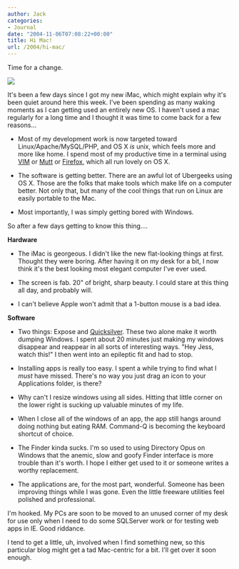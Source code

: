 ```yaml
---
author: Jack
categories:
- Journal
date: "2004-11-06T07:08:22+00:00"
title: Hi Mac!
url: /2004/hi-mac/
---
```


Time for a change.

![][1]

It's been a few days since I got my new iMac, which might explain why it's been quiet around here this week. I've been spending as many waking moments as I can getting used an entirely new OS. I haven't used a mac regularly for a long time and I thought it was time to come back for a few reasons&#8230;

</p> 

  * Most of my development work is now targeted toward Linux/Apache/MySQL/PHP, and OS X _is_ unix, which feels more and more like home. I spend most of my productive time in a terminal using [VIM][2] or [Mutt][3] or [Firefox][4], which all run lovely on OS X.


  * The software is getting better. There are an awful lot of Ubergeeks using OS X. Those are the folks that make tools which make life on a computer better. Not only that, but many of the cool things that run on Linux are easily portable to the Mac.


  * Most importantly, I was simply getting bored with Windows.
</ul> 

So after a few days getting to know this thing&#8230;.

**Hardware**

</p> 

  * The iMac is georgeous. I didn't like the new flat-looking things at first. Thought they were boring. After having it on my desk for a bit, I now think it's the best looking most elegant computer I've ever used.


  * The screen is fab. 20" of bright, sharp beauty. I could stare at this thing all day, and probably will.


  * I can't believe Apple won't admit that a 1-button mouse is a bad idea.
</ul> 

**Software**

</p> 

  * Two things: Expose and [Quicksilver][5]. These two alone make it worth dumping Windows. I spent about 20 minutes just making my windows disappear and reappear in all sorts of interesting ways. "Hey Jess, watch this!" I then went into an epileptic fit and had to stop.


  * Installing apps is really too easy. I spent a while trying to find what I _must_ have missed. There's no way you just drag an icon to your Applications folder, is there?


  * Why can't I resize windows using all sides. Hitting that little corner on the lower right is sucking up valuable minutes of my life.


  * When I close all of the windows of an app, the app still hangs around doing nothing but eating RAM. Command-Q is becoming the keyboard shortcut of choice.


  * The Finder kinda sucks. I'm so used to using Directory Opus on Windows that the anemic, slow and goofy Finder interface is more trouble than it's worth. I hope I either get used to it or someone writes a worthy replacement.


  * The applications are, for the most part, wonderful. Someone has been improving things while I was gone. Even the little freeware utilities feel polished and professional.
</ul> 

I'm hooked. My PCs are soon to be moved to an unused corner of my desk for use only when I need to do some SQLServer work or for testing web apps in IE. Good riddance.

I tend to get a little, uh, involved when I find something new, so this particular blog might get a tad Mac-centric for a bit. I'll get over it soon enough.

 [1]: /images/blog/imac.jpg
 [2]: http://www.vim.org
 [3]: http://www.mutt.org
 [4]: http://www.mozilla.org/products/firefox/
 [5]: http://quicksilver.blacktree.com/
